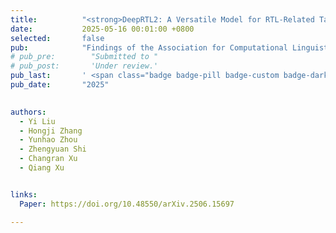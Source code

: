 ```yaml
---
title:          "<strong>DeepRTL2: A Versatile Model for RTL-Related Tasks</strong>"
date:           2025-05-16 00:01:00 +0800
selected:       false
pub:            "Findings of the Association for Computational Linguistics (ACL)"
# pub_pre:        "Submitted to "
# pub_post:       'Under review.'
pub_last:       ' <span class="badge badge-pill badge-custom badge-dark">ACL</span>'
pub_date:       "2025"

  
authors:
  - Yi Liu
  - Hongji Zhang
  - Yunhao Zhou
  - Zhengyuan Shi
  - Changran Xu
  - Qiang Xu


links:
  Paper: https://doi.org/10.48550/arXiv.2506.15697

---
```

